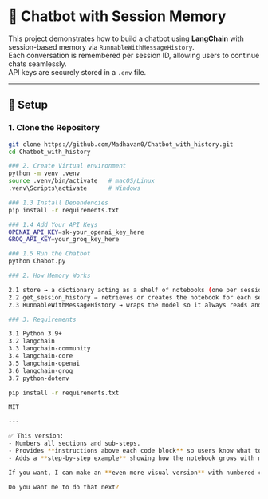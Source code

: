 # 🧠 Chatbot with Session Memory

This project demonstrates how to build a chatbot using **LangChain** with session-based memory via `RunnableWithMessageHistory`.  
Each conversation is remembered per session ID, allowing users to continue chats seamlessly.  
API keys are securely stored in a `.env` file.

---

## 🚀 Setup

### 1. Clone the Repository
```bash
git clone https://github.com/Madhavan0/Chatbot_with_history.git
cd Chatbot_with_history

### 2. Create Virtual environment
python -m venv .venv
source .venv/bin/activate   # macOS/Linux
.venv\Scripts\activate      # Windows

### 1.3 Install Dependencies
pip install -r requirements.txt

### 1.4 Add Your API Keys
OPENAI_API_KEY=sk-your_openai_key_here
GROQ_API_KEY=your_groq_key_here

### 1.5 Run the Chatbot
python Chabot.py

### 2. How Memory Works

2.1 store → a dictionary acting as a shelf of notebooks (one per session).
2.2 get_session_history → retrieves or creates the notebook for each session ID.
2.3 RunnableWithMessageHistory → wraps the model so it always reads and updates the notebook for each conversation.

### 3. Requirements

3.1 Python 3.9+
3.2 langchain
3.3 langchain-community
3.4 langchain-core
3.5 langchain-openai
3.6 langchain-groq
3.7 python-dotenv

pip install -r requirements.txt

MIT

---

✅ This version:  
- Numbers all sections and sub-steps.  
- Provides **instructions above each code block** so users know what to do.  
- Adds a **step-by-step example** showing how the notebook grows with messages.  

If you want, I can make an **even more visual version** with numbered copy boxes for each command so it’s like a mini tutorial inside the README itself.  

Do you want me to do that next?






